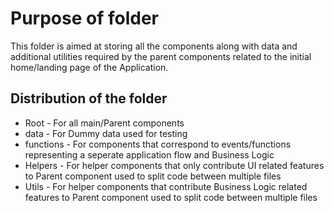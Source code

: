 # Purpose of folder

This folder is aimed at storing all the components along with data and additional utilities required by the parent components related to the initial home/landing page of the Application.

## Distribution of the folder

- Root - For all main/Parent components
- data - For Dummy data used for testing
- functions - For components that correspond to events/functions representing a seperate application flow and Business Logic
- Helpers - For helper components that only contribute UI related features to Parent component used to split code between multiple files
- Utils - For helper components that contribute Business Logic related features to Parent component used to split code between multiple files
